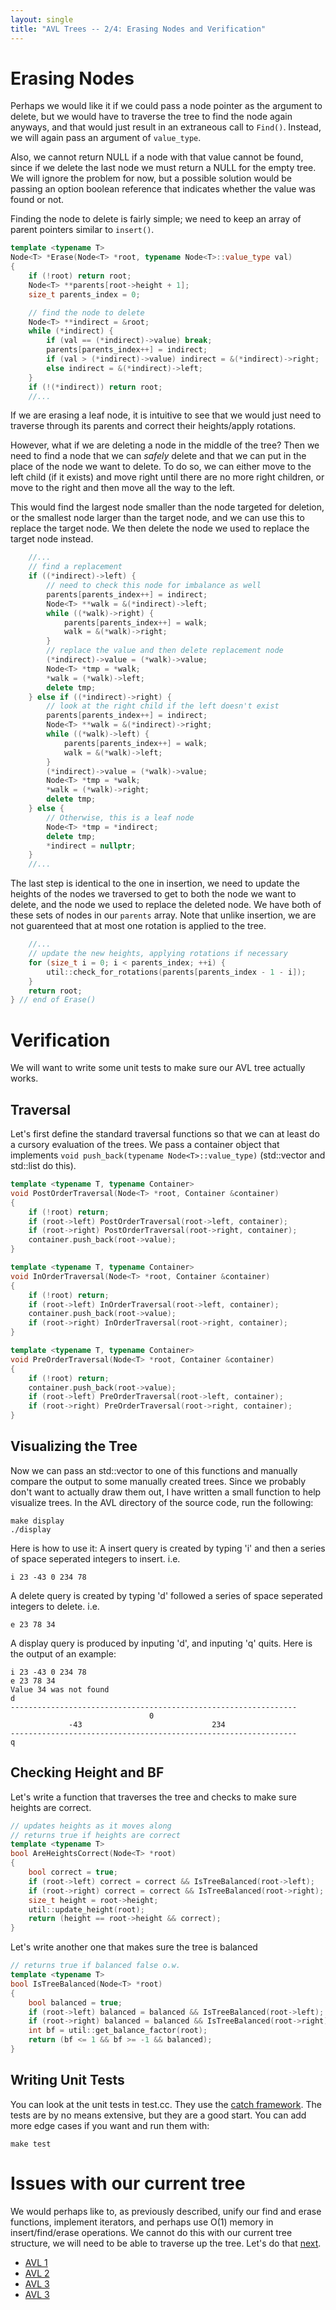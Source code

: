 ```yaml
---
layout: single
title: "AVL Trees -- 2/4: Erasing Nodes and Verification"
---
```


# Erasing Nodes

Perhaps we would like it if we could pass a node pointer as the argument to delete, but we would have to traverse the tree to find the node again anyways, and that would just result in an extraneous call to ```Find()```. Instead, we will again pass an argument of ```value_type```.

Also, we cannot return NULL if a node with that value cannot be found, since if we delete the last node we must return a NULL for the empty tree. We will ignore the problem for now, but a possible solution would be passing an option boolean reference that indicates whether the value was found or not.
 
Finding the node to delete is fairly simple; we need to keep an array of parent pointers similar to ```insert()```.
```cpp
template <typename T>
Node<T> *Erase(Node<T> *root, typename Node<T>::value_type val)
{
	if (!root) return root;
	Node<T> **parents[root->height + 1];
	size_t parents_index = 0;

	// find the node to delete
	Node<T> **indirect = &root;
	while (*indirect) {
		if (val == (*indirect)->value) break;
		parents[parents_index++] = indirect;
		if (val > (*indirect)->value) indirect = &(*indirect)->right;
		else indirect = &(*indirect)->left;
	}
	if (!(*indirect)) return root; 
	//...
```
If we are erasing a leaf node, it is intuitive to see that we would just need to traverse through its parents and correct their heights/apply rotations. 

However, what if we are deleting a node in the middle of the tree? Then we need to find a node that we can _safely_ delete and that we can put in the place of the node we want to delete. To do so, we can either move to the left child (if it exists) and move right until there are no more right children, or move to the right and then move all the way to the left. 

This would find the largest node smaller than the node targeted for deletion, or the smallest node larger than the target node, and we can use this to replace the target node. We then delete the node we used to replace the target node instead.

```cpp
	//...
	// find a replacement 
	if ((*indirect)->left) {
		// need to check this node for imbalance as well
		parents[parents_index++] = indirect;
		Node<T> **walk = &(*indirect)->left;
		while ((*walk)->right) {
			parents[parents_index++] = walk;
			walk = &(*walk)->right;
		}
		// replace the value and then delete replacement node
		(*indirect)->value = (*walk)->value;
		Node<T> *tmp = *walk;
		*walk = (*walk)->left;
		delete tmp;
	} else if ((*indirect)->right) {
		// look at the right child if the left doesn't exist
		parents[parents_index++] = indirect;
		Node<T> **walk = &(*indirect)->right;
		while ((*walk)->left) {
			parents[parents_index++] = walk;
			walk = &(*walk)->left;
		}
		(*indirect)->value = (*walk)->value;
		Node<T> *tmp = *walk;
		*walk = (*walk)->right;
		delete tmp;
	} else {
		// Otherwise, this is a leaf node
		Node<T> *tmp = *indirect;
		delete tmp;
		*indirect = nullptr;
	}
	//...
``` 


The last step is identical to the one in insertion, we need to update the heights of the nodes we traversed to get to both the node we want to delete, and the node we used to replace the deleted node. We have both of these sets of nodes in our ```parents``` array. Note that unlike insertion, we are not guarenteed that at most one rotation is applied to the tree.

```cpp
	//...
	// update the new heights, applying rotations if necessary
	for (size_t i = 0; i < parents_index; ++i) {
		util::check_for_rotations(parents[parents_index - 1 - i]);
	}
	return root;
} // end of Erase()
```

# Verification

We will want to write some unit tests to make sure our AVL tree actually works.

## Traversal

Let's first define the standard traversal functions so that we can at least do a cursory evaluation of the trees. We pass a container object that implements ```void push_back(typename Node<T>::value_type)``` (std::vector<T> and std::list<T> do this).

```cpp
template <typename T, typename Container>
void PostOrderTraversal(Node<T> *root, Container &container)
{
	if (!root) return;
	if (root->left) PostOrderTraversal(root->left, container);
	if (root->right) PostOrderTraversal(root->right, container);
	container.push_back(root->value);
}

template <typename T, typename Container>
void InOrderTraversal(Node<T> *root, Container &container)
{
	if (!root) return;
	if (root->left) InOrderTraversal(root->left, container);
	container.push_back(root->value);
	if (root->right) InOrderTraversal(root->right, container);
}

template <typename T, typename Container>
void PreOrderTraversal(Node<T> *root, Container &container)
{
	if (!root) return;
	container.push_back(root->value);
	if (root->left) PreOrderTraversal(root->left, container);
	if (root->right) PreOrderTraversal(root->right, container);
}
```

## Visualizing the Tree

Now we can pass an std::vector<T> to one of this functions and manually compare the output to some manually created trees. Since we probably don't want to actually draw them out, I have written a small function to help visualize trees. In the AVL directory of the source code, run the following: 
```
make display
./display
```

Here is how to use it: A insert query is created by typing 'i' and then a series of space seperated integers to insert. i.e.
```
i 23 -43 0 234 78
```
A delete query is created by typing 'd' followed a series of space seperated integers to delete. i.e.
```
e 23 78 34
```
A display query is produced by inputing 'd', and inputing 'q' quits. Here is the output of an example:
```
i 23 -43 0 234 78
e 23 78 34
Value 34 was not found
d
----------------------------------------------------------------
                               0                                
             -43                             234                
----------------------------------------------------------------
q
```

## Checking Height and BF

Let's write a function that traverses the tree and checks to make sure heights are correct.
```cpp
// updates heights as it moves along
// returns true if heights are correct
template <typename T>
bool AreHeightsCorrect(Node<T> *root)
{
	bool correct = true;
	if (root->left) correct = correct && IsTreeBalanced(root->left);
	if (root->right) correct = correct && IsTreeBalanced(root->right);
	size_t height = root->height;
	util::update_height(root);
	return (height == root->height && correct);
}
```

Let's write another one that makes sure the tree is balanced 
```cpp
// returns true if balanced false o.w.
template <typename T>
bool IsTreeBalanced(Node<T> *root)
{
	bool balanced = true;
	if (root->left) balanced = balanced && IsTreeBalanced(root->left);
	if (root->right) balanced = balanced && IsTreeBalanced(root->right);
	int bf = util::get_balance_factor(root);
	return (bf <= 1 && bf >= -1 && balanced);
}
```

## Writing Unit Tests

You can look at the unit tests in test.cc. They use the [catch framework](https://github.com/catchorg/Catch2). The tests are by no means extensive, but they are a good start. You can add more edge cases if you want and run them with:
```
make test
```

# Issues with our current tree

We would perhaps like to, as previously described, unify our find and erase functions, implement iterators, and perhaps use O(1) memory in insert/find/erase operations. We cannot do this with our current tree structure, we will need to be able to traverse up the tree. Let's do that [next](https://hiimkarl.github.io//Learning-AVL-Trees-3/).

* [AVL 1](https://hiimkarl.github.io//Learning-AVL-Trees-1/)
* [AVL 2](https://hiimkarl.github.io//Learning-AVL-Trees-2/)
* [AVL 3](https://hiimkarl.github.io//Learning-AVL-Trees-3/)
* [AVL 3](https://hiimkarl.github.io//Learning-AVL-Trees-4/)
